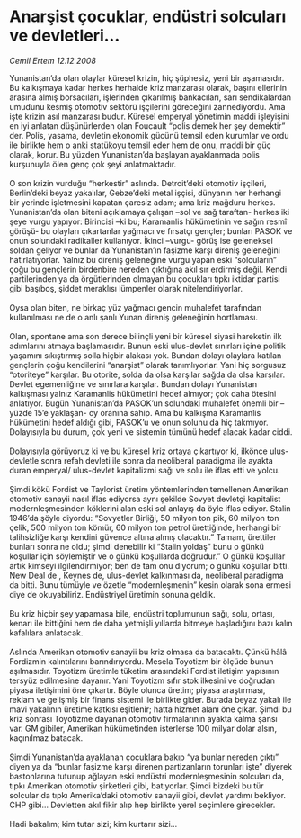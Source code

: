 # Anarşist çocuklar, endüstri solcuları ve devletleri...

*Cemil Ertem 12.12.2008*

<div class="taraf_structure_2col_1zq">
<div class="margen_n">



 <p>Yunanistan’da olan olaylar küresel krizin, hiç şüphesiz, yeni bir aşamasıdır. Bu kalkışmaya kadar herkes herhalde kriz manzarası olarak, başını ellerinin arasına almış borsacıları, işlerinden çıkarılmış bankacıları, sarı sendikalardan umudunu kesmiş otomotiv sektörü işçilerini göreceğini zannediyordu. Ama işte krizin asıl manzarası budur. Küresel emperyal yönetimin maddi işleyişini en iyi anlatan düşünürlerden olan Foucault “polis demek her şey demektir” der. Polis, yasama, devletin ekonomik gücünü temsil eden kurumlar ve ordu ile birlikte hem o anki statükoyu temsil eder hem de onu, maddi bir güç olarak, korur. Bu yüzden Yunanistan’da başlayan ayaklanmada polis kurşunuyla ölen genç çok şeyi anlatmaktadır. <br/><br/>O son krizin vurduğu “herkestir” aslında. Detroit’deki otomotiv işçileri, Berlin’deki beyaz yakalılar, Gebze’deki metal işçisi, dünyanın her herhangi bir yerinde işletmesini kapatan çaresiz adam; ama kriz mağduru herkes. Yunanistan’da olan biteni açıklamaya çalışan –sol ve sağ taraftan- herkes iki şeye vurgu yapıyor: Birincisi –ki bu; Karamanlis hükümetinin ve sağın resmî görüşü- bu olayları çıkartanlar yağmacı ve fırsatçı gençler; bunları PASOK ve onun solundaki radikaller kullanıyor. İkinci –vurgu- görüş ise geleneksel soldan geliyor ve bunlar da Yunanistan’ın faşizme karşı direniş geleneğini hatırlatıyorlar. Yalnız bu direniş geleneğine vurgu yapan eski “solcuların” çoğu bu gençlerin birdenbire nereden çıktığına akıl sır erdirmiş değil. Kendi partilerinden ya da örgütlerinden olmayan bu çocukları tıpkı iktidar partisi gibi başıboş, şiddet meraklısı lümpenler olarak nitelendiriyorlar. <br/><br/>Oysa olan biten, ne birkaç yüz yağmacı gencin muhalefet tarafından kullanılması ne de o anlı şanlı Yunan direniş geleneğinin hortlaması. <br/><br/>Olan, spontane ama son derece bilinçli yeni bir küresel siyasi hareketin ilk adımlarını atmaya başlamasıdır. Bunun eski ulus-devlet sınırları içine politik yaşamını sıkıştırmış solla hiçbir alakası yok. Bundan dolayı olaylara katılan gençlerin çoğu kendilerini “anarşist” olarak tanımlıyorlar. Yani hiç sorgusuz “otoriteye” karşılar. Bu otorite, solda da olsa karşılar sağda da olsa karşılar. Devlet egemenliğine ve sınırlara karşılar. Bundan dolayı Yunanistan kalkışması yalnız Karamanlis hükümetini hedef almıyor; çok daha ötesini anlatıyor. Bugün Yunanistan’da PASOK’un solundaki muhalefet önemli bir –yüzde 15’e yaklaşan- oy oranına sahip. Ama bu kalkışma Karamanlis hükümetini hedef aldığı gibi, PASOK’u ve onun solunu da hiç takmıyor. Dolayısıyla bu durum, çok yeni ve sistemin tümünü hedef alacak kadar ciddi. <br/><br/>Dolayısıyla görüyoruz ki ve bu küresel kriz ortaya çıkartıyor ki, ilkönce ulus-devletle sonra refah devleti ile sonra da neoliberal paradigma ile ayakta duran emperyal/ ulus-devlet kapitalizmi sağı ve solu ile iflas etti ve yolcu. <br/><br/>Şimdi kökü Fordist ve Taylorist üretim yöntemlerinden temellenen Amerikan otomotiv sanayii nasıl iflas ediyorsa aynı şekilde Sovyet devletçi kapitalist modernleşmesinden köklerini alan eski sol anlayış da öyle iflas ediyor. Stalin 1946’da şöyle diyordu: “Sovyetler Birliği, 50 milyon ton pik, 60 milyon ton çelik, 500 milyon ton kömür, 60 milyon ton petrol ürettiğinde, herhangi bir talihsizliğe karşı kendini güvence altına almış olacaktır.” Tamam, ürettiler bunları sonra ne oldu; şimdi denebilir ki “Stalin yoldaş” bunu o günkü koşullar için söylemiştir ve o günkü koşullarda doğrudur.” O günkü koşullar artık kimseyi ilgilendirmiyor; ben de tam onu diyorum; o günkü koşullar bitti. New Deal de , Keynes de, ulus-devlet kalkınması da, neoliberal paradigma da bitti. Bunu tümüyle ve özetle “modernleşmenin” kesin olarak sona ermesi diye de okuyabiliriz. Endüstriyel üretimin sonuna geldik. <br/><br/>Bu kriz hiçbir şey yapamasa bile, endüstri toplumunun sağı, solu, ortası, kenarı ile bittiğini hem de daha yetmişli yıllarda bitmeye başladığını bazı kalın kafalılara anlatacak. <br/><br/>Aslında Amerikan otomotiv sanayii bu kriz olmasa da batacaktı. Çünkü hâlâ Fordizmin kalıntılarını barındırıyordu. Mesela Toyotizm bir ölçüde bunun aşılmasıdır. Toyotizm üretimle tüketim arasındaki Fordist iletişim yapısının tersyüz edilmesine dayanır. Yani Toyotizm sıfır stok ilkesini ve doğrudan piyasa iletişimini öne çıkartır. Böyle olunca üretim; piyasa araştırması, reklam ve gelişmiş bir finans sistemi ile birlikte gider. Burada beyaz yakalı ile mavi yakalının üretime katkısı eşitlenir; hatta hizmet alanı öne çıkar. Şimdi bu kriz sonrası Toyotizme dayanan otomotiv firmalarının ayakta kalma şansı var. GM gibiler, Amerikan hükümetinden isterlerse 100 milyar dolar alsın, kaçınılmaz batacak. <br/><br/>Şimdi Yunanistan’da ayaklanan çocuklara bakıp “ya bunlar nereden çıktı” diyen ya da “bunlar faşizme karşı direnen partizanların torunları işte” diyerek bastonlarına tutunup ağlayan eski endüstri modernleşmesinin solcuları da, tıpkı Amerikan otomotiv şirketleri gibi, batıyorlar. Şimdi bizdeki bu tür solcular da tıpkı Amerika’daki otomotiv sanayii gibi, devlet yardımı bekliyor. CHP gibi... Devletten akıl fikir alıp hep birlikte yerel seçimlere girecekler. <br/><br/>Hadi bakalım; kim tutar sizi; kim kurtarır sizi...</p>

<br/>


<div id="taraf_not">
</div>

</div>


</div>
